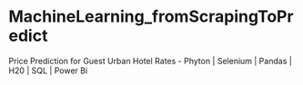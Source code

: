 # MachineLearning_fromScrapingToPredict
Price Prediction for Guest Urban Hotel Rates - Phyton | Selenium | Pandas | H20 | SQL | Power Bi
